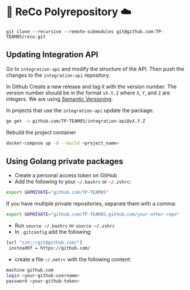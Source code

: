 # 🚗 ReCo Polyrepository ☁️

`git clone --recursive --remote-submodules git@github.com:TP-TEAM05/reco.git`

## Updating Integration API

Go to `integration-api` and modify the structure of the API. Then push the changes to the `integration-api` repository.

In Github Create a new release and tag it with the version number. The version number should be in the format `vX.Y.Z` where `X`, `Y`, and `Z` are integers.
We are using [Semantic Versioning](https://semver.org/).

In projects that use the `integration-api` update the package:

```bash
go get -u github.com/TP-TEAM05/integration-api@vX.Y.Z
```

Rebuild the project container

```bash
docker-compose up -d --build <project_name>
```

## Using Golang private packages

- Create a personal access token on GitHub
- Add the following to your `~/.bashrc` or `~/.zshrc`:

```bash
export GOPRIVATE="github.com/TP-TEAM05"
```

If you have multiple private repositories, separate them with a comma:

```bash
export GOPRIVATE="github.com/TP-TEAM05,github.com/your-other-repo"
```

- Run `source ~/.bashrc` or `source ~/.zshrc`
- In `.gitconfig` add the following:

```bash
[url "ssh://git@github.com/"]
 insteadOf = https://github.com/
```

- create a file `~/.netrc` with the following content:

```bash
machine github.com
login <your-github-username>
password <your-github-token>
```
